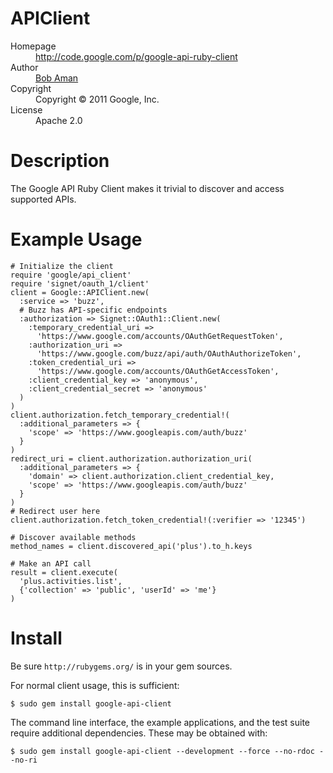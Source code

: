 # APIClient

<dl>
  <dt>Homepage</dt><dd><a href="http://code.google.com/p/google-api-ruby-client">http://code.google.com/p/google-api-ruby-client</a></dd>
  <dt>Author</dt><dd><a href="mailto:bobaman@google.com">Bob Aman</a></dd>
  <dt>Copyright</dt><dd>Copyright © 2011 Google, Inc.</dd>
  <dt>License</dt><dd>Apache 2.0</dd>
</dl>

# Description

The Google API Ruby Client makes it trivial to discover and access supported
APIs.

# Example Usage

    # Initialize the client
    require 'google/api_client'
    require 'signet/oauth_1/client'
    client = Google::APIClient.new(
      :service => 'buzz',
      # Buzz has API-specific endpoints
      :authorization => Signet::OAuth1::Client.new(
        :temporary_credential_uri =>
          'https://www.google.com/accounts/OAuthGetRequestToken',
        :authorization_uri =>
          'https://www.google.com/buzz/api/auth/OAuthAuthorizeToken',
        :token_credential_uri =>
          'https://www.google.com/accounts/OAuthGetAccessToken',
        :client_credential_key => 'anonymous',
        :client_credential_secret => 'anonymous'
      )
    )
    client.authorization.fetch_temporary_credential!(
      :additional_parameters => {
        'scope' => 'https://www.googleapis.com/auth/buzz'
      }
    )
    redirect_uri = client.authorization.authorization_uri(
      :additional_parameters => {
        'domain' => client.authorization.client_credential_key,
        'scope' => 'https://www.googleapis.com/auth/buzz'
      }
    )
    # Redirect user here
    client.authorization.fetch_token_credential!(:verifier => '12345')
    
    # Discover available methods
    method_names = client.discovered_api('plus').to_h.keys
    
    # Make an API call
    result = client.execute(
      'plus.activities.list',
      {'collection' => 'public', 'userId' => 'me'}
    )

# Install

Be sure `http://rubygems.org/` is in your gem sources.

For normal client usage, this is sufficient:

    $ sudo gem install google-api-client

The command line interface, the example applications, and the test suite
require additional dependencies. These may be obtained with:

    $ sudo gem install google-api-client --development --force --no-rdoc --no-ri
